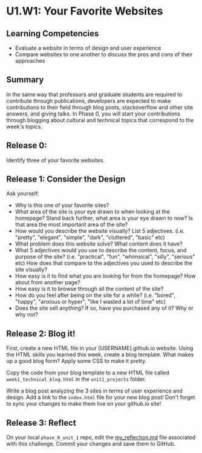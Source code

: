 # U1.W1: Your Favorite Websites


## Learning Competencies
- Evaluate a website in terms of design and user experience
- Compare websites to one another to discuss the pros and cons of their approaches

## Summary
In the same way that professors and graduate students are required to contribute through publications, developers are expected to make contributions to their field through blog posts, stackoverflow and other site answers, and giving talks. In Phase 0, you will start your contributions through blogging about cultural and technical topics that correspond to the week's topics. 

## Release 0:

Identify three of your favorite websites. 


## Release 1: Consider the Design

Ask yourself:
  * Why is this one of your favorite sites?
  * What area of the site is your eye drawn to when looking at the homepage? Stand back further, what area is your eye drawn to now? Is that area the most important area of the site?
  * How would you describe the website visually? List 5 adjectives. (i.e. "pretty", "elegant", "simple", "dark", "cluttered", "basic" etc)
  * What problem does this website solve? What content does it have?  
  * What 5 adjectives would you use to describe the content, focus, and purpose of the site? (i.e. "practical", "fun", "whimsical", "silly", "serious" etc) How does that compare to the adjectives you used to describe the site visually?
  * How easy is it to find what you are looking for from the homepage? How about from another page?
  * How easy is it to browse through all the content of the site?
  * How do you feel after being on the site for a while? (i.e. "bored", "happy", "anxious or hyper", "like I wasted a lot of time" etc)
  * Does the site sell anything? If so, have you purchased any of it? Why or why not?

## Release 2: Blog it! 

First, create a new HTML file in your [USERNAME].github.io website. Using the HTML skills you learned this week, create a blog template. What makes up a good blog form? Apply some CSS to make it pretty. 

Copy the code from your blog template to a new HTML file called `week1_technical_blog.html` in the `unit1_projects` folder. 

Write a blog post analyzing the 3 sites in terms of user experience and design.  Add a link to the `index.html` file for your new blog post! Don't forget to sync your changes to make them live on your github.io site!

## Release 3: Reflect
On your local `phase_0_unit_1` repo, edit the [my_reflection.md](./my_reflection.md) file associated with this challenge. Commit your changes and save them to GitHub. 

